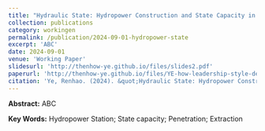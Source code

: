 ```yaml
---
title: "Hydraulic State: Hydropower Construction and State Capacity in Contemporary China"
collection: publications
category: workingen
permalink: /publication/2024-09-01-hydropower-state
excerpt: 'ABC'
date: 2024-09-01
venue: 'Working Paper'
slidesurl: 'http://thenhow-ye.github.io/files/slides2.pdf'
paperurl: 'http://thenhow-ye.github.io/files/YE-how-leadership-style-develops.pdf'
citation: 'Ye, Renhao. (2024). &quot;Hydraulic State: Hydropower Construction and State Capacity in Contemporary China.&quot; <i>Working Paper</i>.'
---
```


**Abstract:** ABC

**Key Words:** Hydropower Station; State capacity; Penetration; Extraction
